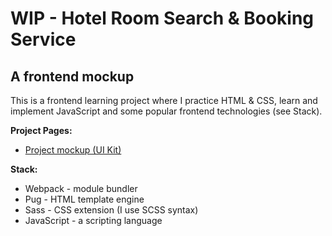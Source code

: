 # WIP - Hotel Room Search & Booking Service
## A frontend mockup

This is a frontend learning project where I practice HTML & CSS, learn and implement JavaScript and some popular frontend technologies (see Stack).

**Project Pages:**
* [Project mockup (UI Kit)](https://lp5.github.io/toxin/dist/index.html)

**Stack:**
* Webpack - module bundler
* Pug - HTML template engine
* Sass - CSS extension (I use SCSS syntax)
* JavaScript - a scripting language
